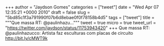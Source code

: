 
+++
author = "Jaydson Gomes"
categories = ["tweet"]
date = "Wed Apr 07 12:35:21 +0000 2010"
draft = false
slug = "5bd85c1f3a791990f07b6d8ebae0f0f78158b4d5"
tags = ["tweet"]
title = """Que massa RT: @paulinhazu..."""
tweet = true
micro = true
tweet_url = "https://twitter.com/jaydson/status/11753943420"
+++
Que massa RT: @paulinhazucco: Artista faz esculturas com placas de circuito http://bit.ly/cMWT9k
